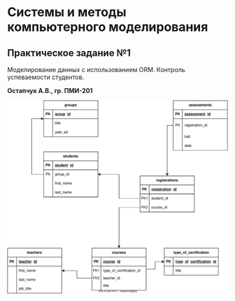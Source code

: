 # Системы и методы компьютерного моделирования
## Практическое задание №1
Моделирование данных с использованием ORM. Контроль успеваемости студентов.

**Остапчук А.В., гр. ПМИ-201**

![Схема базы данных](https://raw.githubusercontent.com/aniciya777/StudentCMS/6a80f1fe8384a2902052449e2239cae68c3e8be5/ER-diagram.svg)